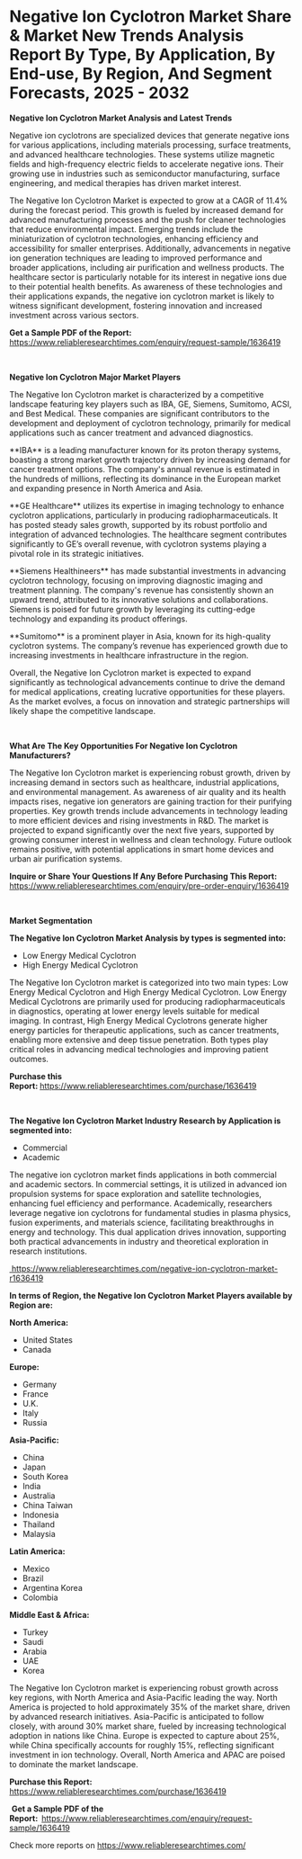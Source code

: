 <p><h1>Negative Ion Cyclotron Market Share & Market New Trends Analysis Report By Type, By Application, By End-use, By Region, And Segment Forecasts, 2025 - 2032</h1></p><p><strong>Negative Ion Cyclotron Market Analysis and Latest Trends</strong></p>
<p><p>Negative ion cyclotrons are specialized devices that generate negative ions for various applications, including materials processing, surface treatments, and advanced healthcare technologies. These systems utilize magnetic fields and high-frequency electric fields to accelerate negative ions. Their growing use in industries such as semiconductor manufacturing, surface engineering, and medical therapies has driven market interest.</p><p>The Negative Ion Cyclotron Market is expected to grow at a CAGR of 11.4% during the forecast period. This growth is fueled by increased demand for advanced manufacturing processes and the push for cleaner technologies that reduce environmental impact. Emerging trends include the miniaturization of cyclotron technologies, enhancing efficiency and accessibility for smaller enterprises. Additionally, advancements in negative ion generation techniques are leading to improved performance and broader applications, including air purification and wellness products. The healthcare sector is particularly notable for its interest in negative ions due to their potential health benefits. As awareness of these technologies and their applications expands, the negative ion cyclotron market is likely to witness significant development, fostering innovation and increased investment across various sectors.</p></p>
<p><strong>Get a Sample PDF of the Report:&nbsp;</strong> <a href="https://www.reliableresearchtimes.com/enquiry/request-sample/1636419?utm_campaign=2993&utm_medium=2&utm_source=Github&utm_content=ia&utm_term=23032025&utm_id=negative-ion-cyclotron">https://www.reliableresearchtimes.com/enquiry/request-sample/1636419</a></p>
<p>&nbsp;</p>
<p><strong>Negative Ion Cyclotron Major Market Players</strong></p>
<p><p>The Negative Ion Cyclotron market is characterized by a competitive landscape featuring key players such as IBA, GE, Siemens, Sumitomo, ACSI, and Best Medical. These companies are significant contributors to the development and deployment of cyclotron technology, primarily for medical applications such as cancer treatment and advanced diagnostics.</p><p>**IBA** is a leading manufacturer known for its proton therapy systems, boasting a strong market growth trajectory driven by increasing demand for cancer treatment options. The company's annual revenue is estimated in the hundreds of millions, reflecting its dominance in the European market and expanding presence in North America and Asia.</p><p>**GE Healthcare** utilizes its expertise in imaging technology to enhance cyclotron applications, particularly in producing radiopharmaceuticals. It has posted steady sales growth, supported by its robust portfolio and integration of advanced technologies. The healthcare segment contributes significantly to GE’s overall revenue, with cyclotron systems playing a pivotal role in its strategic initiatives.</p><p>**Siemens Healthineers** has made substantial investments in advancing cyclotron technology, focusing on improving diagnostic imaging and treatment planning. The company's revenue has consistently shown an upward trend, attributed to its innovative solutions and collaborations. Siemens is poised for future growth by leveraging its cutting-edge technology and expanding its product offerings.</p><p>**Sumitomo** is a prominent player in Asia, known for its high-quality cyclotron systems. The company’s revenue has experienced growth due to increasing investments in healthcare infrastructure in the region.</p><p>Overall, the Negative Ion Cyclotron market is expected to expand significantly as technological advancements continue to drive the demand for medical applications, creating lucrative opportunities for these players. As the market evolves, a focus on innovation and strategic partnerships will likely shape the competitive landscape.</p></p>
<p>&nbsp;</p>
<p><strong>What Are The Key Opportunities For Negative Ion Cyclotron Manufacturers?</strong></p>
<p><p>The Negative Ion Cyclotron market is experiencing robust growth, driven by increasing demand in sectors such as healthcare, industrial applications, and environmental management. As awareness of air quality and its health impacts rises, negative ion generators are gaining traction for their purifying properties. Key growth trends include advancements in technology leading to more efficient devices and rising investments in R&D. The market is projected to expand significantly over the next five years, supported by growing consumer interest in wellness and clean technology. Future outlook remains positive, with potential applications in smart home devices and urban air purification systems.</p></p>
<p><strong>Inquire or Share Your Questions If Any Before Purchasing This Report:</strong> <a href="https://www.reliableresearchtimes.com/enquiry/pre-order-enquiry/1636419?utm_campaign=2993&utm_medium=2&utm_source=Github&utm_content=ia&utm_term=23032025&utm_id=negative-ion-cyclotron">https://www.reliableresearchtimes.com/enquiry/pre-order-enquiry/1636419</a></p>
<p>&nbsp;</p>
<p><strong>Market Segmentation</strong></p>
<p><strong>The Negative Ion Cyclotron Market Analysis by types is segmented into:</strong></p>
<p><ul><li>Low Energy Medical Cyclotron</li><li>High Energy Medical Cyclotron</li></ul></p>
<p><p>The Negative Ion Cyclotron market is categorized into two main types: Low Energy Medical Cyclotron and High Energy Medical Cyclotron. Low Energy Medical Cyclotrons are primarily used for producing radiopharmaceuticals in diagnostics, operating at lower energy levels suitable for medical imaging. In contrast, High Energy Medical Cyclotrons generate higher energy particles for therapeutic applications, such as cancer treatments, enabling more extensive and deep tissue penetration. Both types play critical roles in advancing medical technologies and improving patient outcomes.</p></p>
<p><strong>Purchase this Report:&nbsp;</strong><a href="https://www.reliableresearchtimes.com/purchase/1636419?utm_campaign=2993&utm_medium=2&utm_source=Github&utm_content=ia&utm_term=23032025&utm_id=negative-ion-cyclotron">https://www.reliableresearchtimes.com/purchase/1636419</a></p>
<p>&nbsp;</p>
<p><strong>The Negative Ion Cyclotron Market Industry Research by Application is segmented into:</strong></p>
<p><ul><li>Commercial</li><li>Academic</li></ul></p>
<p><p>The negative ion cyclotron market finds applications in both commercial and academic sectors. In commercial settings, it is utilized in advanced ion propulsion systems for space exploration and satellite technologies, enhancing fuel efficiency and performance. Academically, researchers leverage negative ion cyclotrons for fundamental studies in plasma physics, fusion experiments, and materials science, facilitating breakthroughs in energy and technology. This dual application drives innovation, supporting both practical advancements in industry and theoretical exploration in research institutions.</p></p>
<p><a href="https://www.reliableresearchtimes.com/negative-ion-cyclotron-market-r1636419?utm_campaign=2993&utm_medium=2&utm_source=Github&utm_content=ia&utm_term=23032025&utm_id=negative-ion-cyclotron">&nbsp;https://www.reliableresearchtimes.com/negative-ion-cyclotron-market-r1636419</a></p>
<p><strong>In terms of Region, the Negative Ion Cyclotron Market Players available by Region are:</strong></p>
<p>
    <p> <strong> North America: </strong>
        <ul>
            <li>United States</li>
            <li>Canada</li>
        </ul>
        </p> 
    <p> <strong> Europe: </strong>
        <ul>
            <li>Germany</li>
            <li>France</li>
            <li>U.K.</li>
            <li>Italy</li>
            <li>Russia</li>
        </ul>
        </p> 
    <p> <strong> Asia-Pacific: </strong>
        <ul>
            <li>China</li>
            <li>Japan</li>
            <li>South Korea</li>
            <li>India</li>
            <li>Australia</li>
            <li>China Taiwan</li>
            <li>Indonesia</li>
            <li>Thailand</li>
            <li>Malaysia</li>
        </ul>
        </p> 
    <p> <strong> Latin America: </strong>
        <ul>
            <li>Mexico</li>
            <li>Brazil</li>
            <li>Argentina Korea</li>
            <li>Colombia</li>
        </ul>
        </p> 
    <p> <strong> Middle East & Africa: </strong>
        <ul>
            <li>Turkey</li>
            <li>Saudi</li>
            <li>Arabia</li>
            <li>UAE</li>
            <li>Korea</li>
        </ul>
    </p>
    </p>
<p><p>The Negative Ion Cyclotron market is experiencing robust growth across key regions, with North America and Asia-Pacific leading the way. North America is projected to hold approximately 35% of the market share, driven by advanced research initiatives. Asia-Pacific is anticipated to follow closely, with around 30% market share, fueled by increasing technological adoption in nations like China. Europe is expected to capture about 25%, while China specifically accounts for roughly 15%, reflecting significant investment in ion technology. Overall, North America and APAC are poised to dominate the market landscape.</p></p>
<p><strong>Purchase this Report: </strong><a href="https://www.reliableresearchtimes.com/purchase/1636419?utm_campaign=2993&utm_medium=2&utm_source=Github&utm_content=ia&utm_term=23032025&utm_id=negative-ion-cyclotron">https://www.reliableresearchtimes.com/purchase/1636419</a></p>
<p>&nbsp;<strong>Get a Sample PDF of the Report:&nbsp;&nbsp;</strong><a href="https://www.reliableresearchtimes.com/enquiry/request-sample/1636419?utm_campaign=2993&utm_medium=2&utm_source=Github&utm_content=ia&utm_term=23032025&utm_id=negative-ion-cyclotron">https://www.reliableresearchtimes.com/enquiry/request-sample/1636419</a></p>
<p><strong></strong></p>
<p>Check more reports on <a href="https://www.reliableresearchtimes.com/?utm_campaign=2993&utm_medium=2&utm_source=Github&utm_content=ia&utm_term=23032025&utm_id=negative-ion-cyclotron">https://www.reliableresearchtimes.com/</a></p>